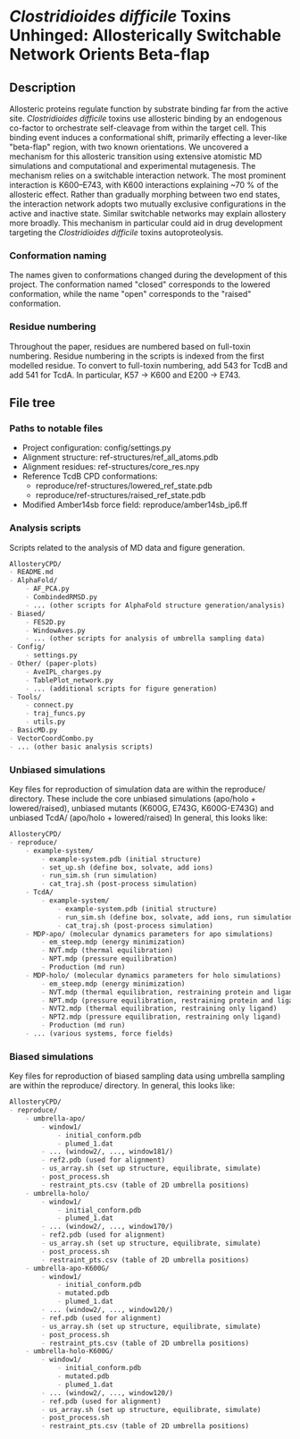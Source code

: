# *Clostridioides difficile* Toxins Unhinged: Allosterically Switchable Network Orients Beta-flap

## Description
Allosteric proteins regulate function by substrate binding far from the active site. 
*Clostridioides difficile* toxins use allosteric binding by an endogenous co-factor to orchestrate self-cleavage from within the target cell. 
This binding event induces a conformational shift, primarily effecting a lever-like "beta-flap" region, with two known orientations. 
We uncovered a mechanism for this allosteric transition using extensive atomistic MD simulations and computational and experimental mutagenesis.
The mechanism relies on a switchable interaction network. 
The most prominent interaction is K600–E743, with K600 interactions explaining ~70 % of the allosteric effect.
Rather than gradually morphing between two end states, the interaction network adopts two mutually exclusive configurations in the active and inactive state.
Similar switchable networks may explain allostery more broadly.
This mechanism in particular could aid in drug development targeting the *Clostridioides difficile* toxins autoproteolysis.

### Conformation naming
The names given to conformations changed during the development 
of this project. The conformation named "closed" corresponds to the
lowered conformation, while the name "open" corresponds to the 
"raised" conformation.

### Residue numbering
Throughout the paper, residues are numbered based on full-toxin numbering. Residue numbering in the scripts is indexed from the first modelled residue. To convert to full-toxin numbering, add 543 for TcdB and add 541 for TcdA. In particular, K57 -> K600 and E200 -> E743.

## File tree

### Paths to notable files
- Project configuration: config/settings.py
- Alignment structure: ref-structures/ref_all_atoms.pdb
- Alignment residues: ref-structures/core_res.npy
- Reference TcdB CPD conformations: 
    - reproduce/ref-structures/lowered_ref_state.pdb
    - reproduce/ref-structures/raised_ref_state.pdb
- Modified Amber14sb force field: reproduce/amber14sb_ip6.ff

### Analysis scripts
Scripts related to the analysis of MD data and figure generation. 

```md
AllosteryCPD/
- README.md
- AlphaFold/
    - AF_PCA.py
    - CombindedRMSD.py
    - ... (other scripts for AlphaFold structure generation/analysis)
- Biased/
    - FES2D.py
    - WindowAves.py
    - ... (other scripts for analysis of umbrella sampling data)
- Config/
    - settings.py
- Other/ (paper-plots)
    - AveIPL_charges.py
    - TablePlot_network.py
    - ... (additional scripts for figure generation)
- Tools/ 
    - connect.py
    - traj_funcs.py
    - utils.py
- BasicMD.py
- VectorCoordCombo.py
- ... (other basic analysis scripts)
```

### Unbiased simulations
Key files for reproduction of simulation data are within the reproduce/ directory. 
These include the core unbiased simulations (apo/holo + lowered/raised), unbiased mutants (K600G, E743G, K600G-E743G) and unbiased TcdA/ (apo/holo + lowered/raised)
In general, this looks like:

```md
AllosteryCPD/
- reproduce/
    - example-system/
        - example-system.pdb (initial structure)
        - set_up.sh (define box, solvate, add ions)
        - run_sim.sh (run simulation)
        - cat_traj.sh (post-process simulation)
    - TcdA/
        - example-system/
            - example-system.pdb (initial structure)
            - run_sim.sh (define box, solvate, add ions, run simulation)
            - cat_traj.sh (post-process simulation)
    - MDP-apo/ (molecular dynamics parameters for apo simulations)
        - em_steep.mdp (energy minimization)
        - NVT.mdp (thermal equilibration)
        - NPT.mdp (pressure equilibration)
        - Production (md run)
    - MDP-holo/ (molecular dynamics parameters for holo simulations)
        - em_steep.mdp (energy minimization)
        - NVT.mdp (thermal equilibration, restraining protein and ligand)
        - NPT.mdp (pressure equilibration, restraining protein and ligand)
        - NVT2.mdp (thermal equilibration, restraining only ligand)
        - NPT2.mdp (pressure equilibration, restraining only ligand)
        - Production (md run)
    - ... (various systems, force fields)
```

### Biased simulations
Key files for reproduction of biased sampling data using umbrella sampling are within the reproduce/ directory. 
In general, this looks like:

```md
AllosteryCPD/
- reproduce/
    - umbrella-apo/
        - window1/
            - initial_conform.pdb
            - plumed_1.dat
        - ... (window2/, ..., window181/)
        - ref2.pdb (used for alignment)
        - us_array.sh (set up structure, equilibrate, simulate)
        - post_process.sh 
        - restraint_pts.csv (table of 2D umbrella positions)
    - umbrella-holo/
        - window1/
            - initial_conform.pdb
            - plumed_1.dat
        - ... (window2/, ..., window170/)
        - ref2.pdb (used for alignment)
        - us_array.sh (set up structure, equilibrate, simulate)
        - post_process.sh 
        - restraint_pts.csv (table of 2D umbrella positions)
    - umbrella-apo-K600G/
        - window1/
            - initial_conform.pdb
            - mutated.pdb
            - plumed_1.dat
        - ... (window2/, ..., window120/)
        - ref.pdb (used for alignment)
        - us_array.sh (set up structure, equilibrate, simulate)
        - post_process.sh 
        - restraint_pts.csv (table of 2D umbrella positions)
    - umbrella-holo-K600G/
        - window1/
            - initial_conform.pdb
            - mutated.pdb
            - plumed_1.dat
        - ... (window2/, ..., window120/)
        - ref.pdb (used for alignment)
        - us_array.sh (set up structure, equilibrate, simulate)
        - post_process.sh 
        - restraint_pts.csv (table of 2D umbrella positions)
```
